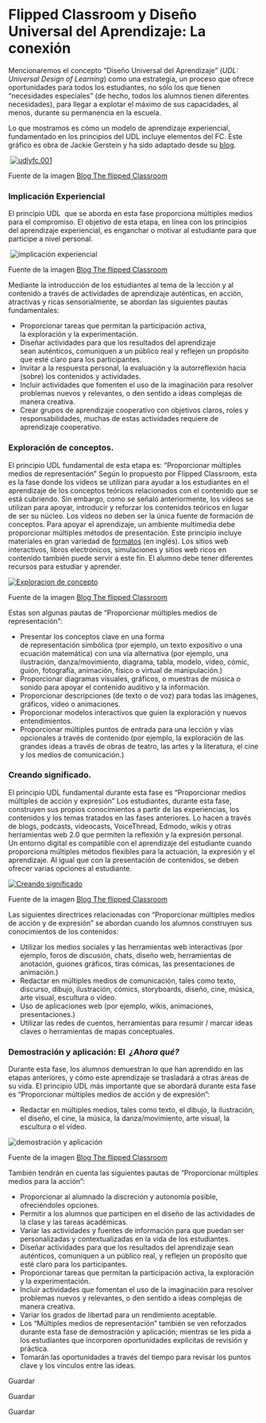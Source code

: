 # Flipped Classroom y Diseño Universal del Aprendizaje: La conexión

Mencionaremos el concepto “Diseño Universal del Aprendizaje” (_UDL: Universal Design of Learning_) como una estrategia, un proceso que ofrece oportunidades para todos los estudiantes, no sólo los que tienen “necesidades especiales” (de hecho, todos los alumnos tienen diferentes necesidades), para llegar a explotar el máximo de sus capacidades, al menos, durante su permanencia en la escuela.

Lo que mostramos es cómo un modelo de aprendizaje experiencial, fundamentado en los principios del UDL incluye elementos del FC. Este gráfico es obra de Jackie Gerstein y ha sido adaptado desde su [blog](http://usergeneratededucation.wordpress.com/2012/05/29/udl-and-the-flipped-classroom-the-full-picture/).


 [![udlyfc.001](img/udlyfc.001.jpg "Aprendizaje generado")](http://www.theflippedclassroom.es/wp-content/uploads/2014/07/udlyfc.001.jpg)


Fuente de la imagen [Blog The flipped Classroom](http://www.theflippedclassroom.es/flipped-classroom-y-diseno-universal-del-aprendizaje-la-conexion-15/)

### **Implicación Experiencial**

El principio UDL  que se aborda en esta fase proporciona múltiples medios para el compromiso. El objetivo de esta etapa, en línea con los principios del aprendizaje experiencial, es enganchar o motivar al estudiante para que participe a nivel personal.


 ![implicación experiencial](img/444.png "implicacion")


Fuente de la imagen [Blog The flipped Classroom](http://www.theflippedclassroom.es/flipped-classroom-y-diseno-universal-del-aprendizaje-la-conexion-15/)

Mediante la introducción de los estudiantes al tema de la lección y al contenido a través de actividades de aprendizaje auténticas, en acción, atractivas y ricas sensorialmente, se abordan las siguientes pautas fundamentales:

*   Proporcionar tareas que permitan la participación activa, la exploración y la experimentación.
*   Diseñar actividades para que los resultados del aprendizaje sean auténticos, comuniquen a un público real y reflejen un propósito que esté claro para los participantes.
*   Invitar a la respuesta personal, la evaluación y la autorreflexión hacia (sobre) los contenidos y actividades.
*   Incluir actividades que fomenten el uso de la imaginación para resolver problemas nuevos y relevantes, o den sentido a ideas complejas de manera creativa.
*   Crear grupos de aprendizaje cooperativo con objetivos claros, roles y responsabilidades, muchas de estas actividades requiere de aprendizaje cooperativo.

### **Exploración de conceptos.**

El principio UDL fundamental de esta etapa es: “Proporcionar múltiples medios de representación” Según lo propuesto por Flipped Classroom, esta es la fase donde los vídeos se utilizan para ayudar a los estudiantes en el aprendizaje de los conceptos teóricos relacionados con el contenido que se está cubriendo. Sin embargo, como se señaló anteriormente, los vídeos se utilizan para apoyar, introducir y reforzar los contenidos teóricos en lugar de ser su núcleo. Los vídeos no deben ser la única fuente de formación de conceptos. Para apoyar el aprendizaje, un ambiente multimedia debe proporcionar múltiples métodos de presentación. Este principio incluye materiales en gran variedad de [formatos](http://powerupwhatworks.org/page-puww/teacher-playlists) (en inglés). Los sitios web interactivos, libros electrónicos, simulaciones y sitios web ricos en contenido también puede servir a este fin. El alumno debe tener diferentes recursos para estudiar y aprender.


[![Exploracion de concepto](img/11.png "Exploracion de concepto")](http://www.theflippedclassroom.es/wp-content/uploads/2014/07/exploracion.png)


Fuente de la imagen [Blog The flipped Classroom](http://www.theflippedclassroom.es/flipped-classroom-y-diseno-universal-del-aprendizaje-la-conexion-15/)

Estas son algunas pautas de “Proporcionar múltiples medios de representación”:

*   Presentar los conceptos clave en una forma de representación simbólica (por ejemplo, un texto expositivo o una ecuación matemática) con una vía alternativa (por ejemplo, una ilustración, danza/movimiento, diagrama, tabla, modelo, vídeo, cómic, guión, fotografía, animación, físico o virtual de manipulación.)
*   Proporcionar diagramas visuales, gráficos, o muestras de música o sonido para apoyar el contenido auditivo y la información.
*   Proporcionar descripciones (de texto o de voz) para todas las imágenes, gráficos, vídeo o animaciones.
*   Proporcionar modelos interactivos que guíen la exploración y nuevos entendimientos.
*   Proporcionar múltiples puntos de entrada para una lección y vías opcionales a través de contenido (por ejemplo, la exploración de las grandes ideas a través de obras de teatro, las artes y la literatura, el cine y los medios de comunicación.)

### **Creando significado.**

El principio UDL fundamental durante esta fase es “Proporcionar medios múltiples de acción y expresión” Los estudiantes, durante esta fase, construyen sus propios conocimientos a partir de las experiencias, los contenidos y los temas tratados en las fases anteriores. Lo hacen a través de blogs, podcasts, videocasts, VoiceThread, Edmodo, wikis y otras herramientas web 2.0 que permiten la reflexión y la expresión personal. Un entorno digital es compatible con el aprendizaje del estudiante cuando proporciona múltiples métodos flexibles para la actuación, la expresión y el aprendizaje. Al igual que con la presentación de contenidos, se deben ofrecer varias opciones al estudiante.


[![Creando significado](img/1.png "Creando significado")](http://www.theflippedclassroom.es/wp-content/uploads/2014/07/significado.png)


Fuente de la imagen [Blog The flipped Classroom](http://www.theflippedclassroom.es/flipped-classroom-y-diseno-universal-del-aprendizaje-la-conexion-15/)

Las siguientes directrices relacionadas con “Proporcionar múltiples medios de acción y de expresión” se abordan cuando los alumnos construyen sus conocimientos de los contenidos:

*   Utilizar los medios sociales y las herramientas web interactivas (por ejemplo, foros de discusión, chats, diseño web, herramientas de anotación, guiones gráficos, tiras cómicas, las presentaciones de animación.)
*   Redactar en múltiples medios de comunicación, tales como texto, discurso, dibujo, ilustración, cómics, storyboards, diseño, cine, música, arte visual, escultura o vídeo.
*   Uso de aplicaciones web (por ejemplo, wikis, animaciones, presentaciones.)
*   Utilizar las redes de cuentos, herramientas para resumir / marcar ideas claves o herramientas de mapas conceptuales. 

### **Demostración y aplicación: El  _¿Ahora qué?_**

Durante esta fase, los alumnos demuestran lo que han aprendido en las etapas anteriores, y cómo este aprendizaje se trasladará a otras áreas de su vida. El principio UDL más importante que se abordará durante esta fase es “Proporcionar múltiples medios de acción y de expresión”:

*   Redactar en múltiples medios, tales como texto, el dibujo, la ilustración, el diseño, el cine, la música, la danza/movimiento, arte visual, la escultura o el vídeo.


![demostración y aplicación](img/111.png "demostración y aplicación")


Fuente de la imagen [Blog The flipped Classroom](http://www.theflippedclassroom.es/flipped-classroom-y-diseno-universal-del-aprendizaje-la-conexion-15/)

También tendrán en cuenta las siguientes pautas de “Proporcionar múltiples medios para la acción”:

*   Proporcionar al alumnado la discreción y autonomía posible, ofreciéndoles opciones.
*   Permitir a los alumnos que participen en el diseño de las actividades de la clase y las tareas académicas.
*   Variar las actividades y fuentes de información para que puedan ser personalizadas y contextualizadas en la vida de los estudiantes.
*   Diseñar actividades para que los resultados del aprendizaje sean auténticos, comuniquen a un público real, y reflejen un propósito que esté claro para los participantes.
*   Proporcionar tareas que permitan la participación activa, la exploración y la experimentación.
*   Incluir actividades que fomentan el uso de la imaginación para resolver problemas nuevos y relevantes, o den sentido a ideas complejas de manera creativa.
*   Variar los grados de libertad para un rendimiento aceptable.
*   Los “Múltiples medios de representación” también se ven reforzados durante esta fase de demostración y aplicación; mientras se les pida a los estudiantes que incorporen oportunidades explícitas de revisión y práctica.
*   Tomarán las oportunidades a través del tiempo para revisar los puntos clave y los vínculos entre las ideas.

Guardar

Guardar

Guardar